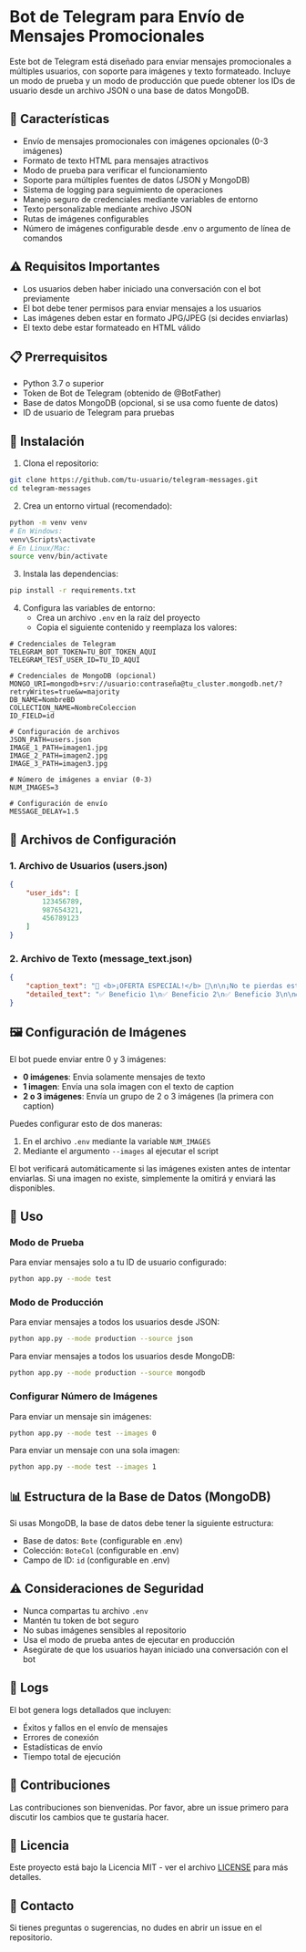 # Bot de Telegram para Envío de Mensajes Promocionales

Este bot de Telegram está diseñado para enviar mensajes promocionales a múltiples usuarios, con soporte para imágenes y texto formateado. Incluye un modo de prueba y un modo de producción que puede obtener los IDs de usuario desde un archivo JSON o una base de datos MongoDB.

## 🚀 Características

- Envío de mensajes promocionales con imágenes opcionales (0-3 imágenes)
- Formato de texto HTML para mensajes atractivos
- Modo de prueba para verificar el funcionamiento
- Soporte para múltiples fuentes de datos (JSON y MongoDB)
- Sistema de logging para seguimiento de operaciones
- Manejo seguro de credenciales mediante variables de entorno
- Texto personalizable mediante archivo JSON
- Rutas de imágenes configurables
- Número de imágenes configurable desde .env o argumento de línea de comandos

## ⚠️ Requisitos Importantes

- Los usuarios deben haber iniciado una conversación con el bot previamente
- El bot debe tener permisos para enviar mensajes a los usuarios
- Las imágenes deben estar en formato JPG/JPEG (si decides enviarlas)
- El texto debe estar formateado en HTML válido

## 📋 Prerrequisitos

- Python 3.7 o superior
- Token de Bot de Telegram (obtenido de @BotFather)
- Base de datos MongoDB (opcional, si se usa como fuente de datos)
- ID de usuario de Telegram para pruebas

## 🔧 Instalación

1. Clona el repositorio:
```bash
git clone https://github.com/tu-usuario/telegram-messages.git
cd telegram-messages
```

2. Crea un entorno virtual (recomendado):
```bash
python -m venv venv
# En Windows:
venv\Scripts\activate
# En Linux/Mac:
source venv/bin/activate
```

3. Instala las dependencias:
```bash
pip install -r requirements.txt
```

4. Configura las variables de entorno:
   - Crea un archivo `.env` en la raíz del proyecto
   - Copia el siguiente contenido y reemplaza los valores:
```env
# Credenciales de Telegram
TELEGRAM_BOT_TOKEN=TU_BOT_TOKEN_AQUI
TELEGRAM_TEST_USER_ID=TU_ID_AQUI

# Credenciales de MongoDB (opcional)
MONGO_URI=mongodb+srv://usuario:contraseña@tu_cluster.mongodb.net/?retryWrites=true&w=majority
DB_NAME=NombreBD
COLLECTION_NAME=NombreColeccion
ID_FIELD=id

# Configuración de archivos
JSON_PATH=users.json
IMAGE_1_PATH=imagen1.jpg
IMAGE_2_PATH=imagen2.jpg
IMAGE_3_PATH=imagen3.jpg

# Número de imágenes a enviar (0-3)
NUM_IMAGES=3

# Configuración de envío
MESSAGE_DELAY=1.5
```

## 📝 Archivos de Configuración

### 1. Archivo de Usuarios (users.json)
```json
{
    "user_ids": [
        123456789,
        987654321,
        456789123
    ]
}
```

### 2. Archivo de Texto (message_text.json)
```json
{
    "caption_text": "🚨 <b>¡OFERTA ESPECIAL!</b> 🚨\n\n¡No te pierdas esta increíble oportunidad!",
    "detailed_text": "✅ Beneficio 1\n✅ Beneficio 2\n✅ Beneficio 3\n\n👉 <a href='https://t.me/tubot'>¡Únete ahora!</a>"
}
```

## 🖼️ Configuración de Imágenes

El bot puede enviar entre 0 y 3 imágenes:

- **0 imágenes**: Envia solamente mensajes de texto
- **1 imagen**: Envía una sola imagen con el texto de caption
- **2 o 3 imágenes**: Envía un grupo de 2 o 3 imágenes (la primera con caption)

Puedes configurar esto de dos maneras:

1. En el archivo `.env` mediante la variable `NUM_IMAGES`
2. Mediante el argumento `--images` al ejecutar el script

El bot verificará automáticamente si las imágenes existen antes de intentar enviarlas. Si una imagen no existe, simplemente la omitirá y enviará las disponibles.

## 🎯 Uso

### Modo de Prueba
Para enviar mensajes solo a tu ID de usuario configurado:
```bash
python app.py --mode test
```

### Modo de Producción
Para enviar mensajes a todos los usuarios desde JSON:
```bash
python app.py --mode production --source json
```

Para enviar mensajes a todos los usuarios desde MongoDB:
```bash
python app.py --mode production --source mongodb
```

### Configurar Número de Imágenes
Para enviar un mensaje sin imágenes:
```bash
python app.py --mode test --images 0
```

Para enviar un mensaje con una sola imagen:
```bash
python app.py --mode test --images 1
```

## 📊 Estructura de la Base de Datos (MongoDB)

Si usas MongoDB, la base de datos debe tener la siguiente estructura:
- Base de datos: `Bote` (configurable en .env)
- Colección: `BoteCol` (configurable en .env)
- Campo de ID: `id` (configurable en .env)

## ⚠️ Consideraciones de Seguridad

- Nunca compartas tu archivo `.env`
- Mantén tu token de bot seguro
- No subas imágenes sensibles al repositorio
- Usa el modo de prueba antes de ejecutar en producción
- Asegúrate de que los usuarios hayan iniciado una conversación con el bot

## 📝 Logs

El bot genera logs detallados que incluyen:
- Éxitos y fallos en el envío de mensajes
- Errores de conexión
- Estadísticas de envío
- Tiempo total de ejecución

## 🤝 Contribuciones

Las contribuciones son bienvenidas. Por favor, abre un issue primero para discutir los cambios que te gustaría hacer.

## 📄 Licencia

Este proyecto está bajo la Licencia MIT - ver el archivo [LICENSE](LICENSE) para más detalles.

## 👥 Contacto

Si tienes preguntas o sugerencias, no dudes en abrir un issue en el repositorio. 